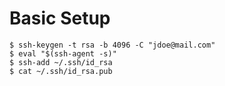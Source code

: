 # Basic Setup

```
$ ssh-keygen -t rsa -b 4096 -C "jdoe@mail.com"
$ eval "$(ssh-agent -s)"
$ ssh-add ~/.ssh/id_rsa
$ cat ~/.ssh/id_rsa.pub
```
